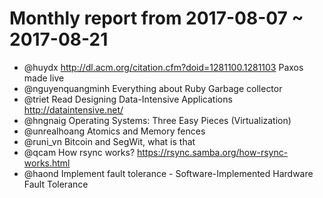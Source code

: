 # Monthly report from 2017-08-07 ~ 2017-08-21

- @huydx http://dl.acm.org/citation.cfm?doid=1281100.1281103 Paxos made live
- @nguyenquangminh Everything about Ruby Garbage collector
- @triet Read Designing Data-Intensive Applications http://dataintensive.net/
- @hngnaig Operating Systems: Three Easy Pieces (Virtualization)
- @unrealhoang Atomics and Memory fences
- @runi_vn Bitcoin and SegWit, what is that
- @qcam How rsync works? https://rsync.samba.org/how-rsync-works.html
- @haond Implement fault tolerance - Software-Implemented Hardware Fault Tolerance
